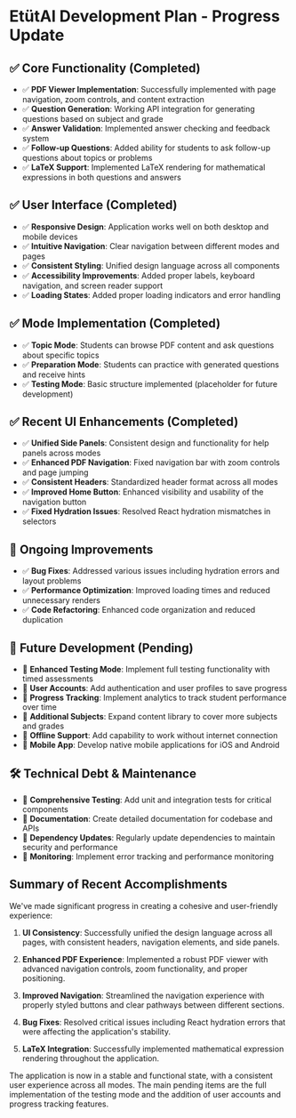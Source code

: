 # EtütAI Development Plan - Progress Update

## ✅ Core Functionality (Completed)
- ✅ **PDF Viewer Implementation**: Successfully implemented with page navigation, zoom controls, and content extraction
- ✅ **Question Generation**: Working API integration for generating questions based on subject and grade
- ✅ **Answer Validation**: Implemented answer checking and feedback system
- ✅ **Follow-up Questions**: Added ability for students to ask follow-up questions about topics or problems
- ✅ **LaTeX Support**: Implemented LaTeX rendering for mathematical expressions in both questions and answers

## ✅ User Interface (Completed)
- ✅ **Responsive Design**: Application works well on both desktop and mobile devices
- ✅ **Intuitive Navigation**: Clear navigation between different modes and pages
- ✅ **Consistent Styling**: Unified design language across all components
- ✅ **Accessibility Improvements**: Added proper labels, keyboard navigation, and screen reader support
- ✅ **Loading States**: Added proper loading indicators and error handling

## ✅ Mode Implementation (Completed)
- ✅ **Topic Mode**: Students can browse PDF content and ask questions about specific topics
- ✅ **Preparation Mode**: Students can practice with generated questions and receive hints
- ✅ **Testing Mode**: Basic structure implemented (placeholder for future development)

## ✅ Recent UI Enhancements (Completed)
- ✅ **Unified Side Panels**: Consistent design and functionality for help panels across modes
- ✅ **Enhanced PDF Navigation**: Fixed navigation bar with zoom controls and page jumping
- ✅ **Consistent Headers**: Standardized header format across all modes
- ✅ **Improved Home Button**: Enhanced visibility and usability of the navigation button
- ✅ **Fixed Hydration Issues**: Resolved React hydration mismatches in selectors

## 🔄 Ongoing Improvements
- ✅ **Bug Fixes**: Addressed various issues including hydration errors and layout problems
- ✅ **Performance Optimization**: Improved loading times and reduced unnecessary renders
- ✅ **Code Refactoring**: Enhanced code organization and reduced duplication

## 🚀 Future Development (Pending)
- 🔲 **Enhanced Testing Mode**: Implement full testing functionality with timed assessments
- 🔲 **User Accounts**: Add authentication and user profiles to save progress
- 🔲 **Progress Tracking**: Implement analytics to track student performance over time
- 🔲 **Additional Subjects**: Expand content library to cover more subjects and grades
- 🔲 **Offline Support**: Add capability to work without internet connection
- 🔲 **Mobile App**: Develop native mobile applications for iOS and Android

## 🛠️ Technical Debt & Maintenance
- 🔲 **Comprehensive Testing**: Add unit and integration tests for critical components
- 🔲 **Documentation**: Create detailed documentation for codebase and APIs
- 🔲 **Dependency Updates**: Regularly update dependencies to maintain security and performance
- 🔲 **Monitoring**: Implement error tracking and performance monitoring

## Summary of Recent Accomplishments
We've made significant progress in creating a cohesive and user-friendly experience:

1. **UI Consistency**: Successfully unified the design language across all pages, with consistent headers, navigation elements, and side panels.

2. **Enhanced PDF Experience**: Implemented a robust PDF viewer with advanced navigation controls, zoom functionality, and proper positioning.

3. **Improved Navigation**: Streamlined the navigation experience with properly styled buttons and clear pathways between different sections.

4. **Bug Fixes**: Resolved critical issues including React hydration errors that were affecting the application's stability.

5. **LaTeX Integration**: Successfully implemented mathematical expression rendering throughout the application.

The application is now in a stable and functional state, with a consistent user experience across all modes. The main pending items are the full implementation of the testing mode and the addition of user accounts and progress tracking features. 